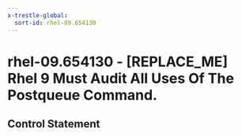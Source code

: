 ```yaml
---
x-trestle-global:
  sort-id: rhel-09.654130
---
```


# rhel-09.654130 - \[REPLACE_ME\] Rhel 9 Must Audit All Uses Of The Postqueue Command.

## Control Statement
